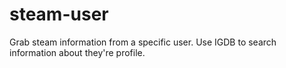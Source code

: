 # steam-user
Grab steam information from a specific user. Use IGDB to search information about they're profile.
